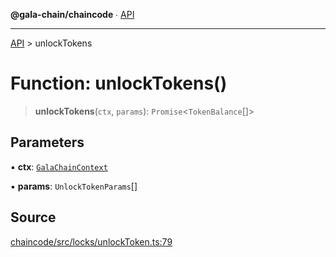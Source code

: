 **@gala-chain/chaincode** ∙ [API](../exports.md)

***

[API](../exports.md) > unlockTokens

# Function: unlockTokens()

> **unlockTokens**(`ctx`, `params`): `Promise`\<`TokenBalance`[]\>

## Parameters

▪ **ctx**: [`GalaChainContext`](../classes/GalaChainContext.md)

▪ **params**: `UnlockTokenParams`[]

## Source

[chaincode/src/locks/unlockToken.ts:79](https://github.com/GalaChain/sdk/blob/bcbbb18/chaincode/src/locks/unlockToken.ts#L79)
